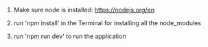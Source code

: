 1. Make sure node is installed: https://nodejs.org/en

2. run 'npm install' in the Terminal for installing all the node_modules

3. run 'npm run dev' to run the application
